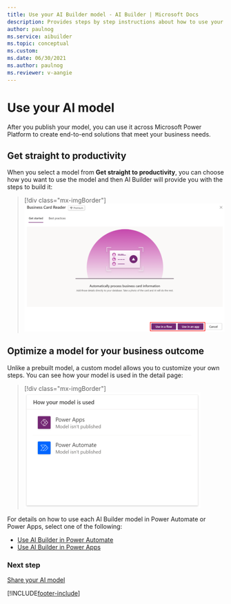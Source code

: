 ```yaml
---
title: Use your AI Builder model - AI Builder | Microsoft Docs
description: Provides steps by step instructions about how to use your model in AI Builder.
author: paulnog
ms.service: aibuilder
ms.topic: conceptual
ms.custom: 
ms.date: 06/30/2021
ms.author: paulnog
ms.reviewer: v-aangie
---
```


# Use your AI model

After you publish your model, you can use it across Microsoft Power Platform to create end-to-end solutions that meet your business needs.

## Get straight to productivity

When you select a model from **Get straight to productivity**, you can choose  how you want to use the model and then AI Builder will provide you with the steps to build it:

> [!div class="mx-imgBorder"]
> ![Choose how to use your model.](media/select-productivity.png "Choose how to use your model.")

## Optimize a model for your business outcome

Unlike a prebuilt model, a custom model allows you to customize your own steps. You can see how your model is used in the detail page:

> [!div class="mx-imgBorder"]
> ![How your model is used.](media/model-used-box.png "How your model is used.")

For details on how to use each AI Builder model in Power Automate or Power Apps, select one of the following:

- [Use AI Builder in Power Automate](use-in-flow-overview.md)
- [Use AI Builder in Power Apps](use-in-powerapps-overview.md)

### Next step

[Share your AI model](share-model.md)

[!INCLUDE[footer-include](includes/footer-banner.md)]